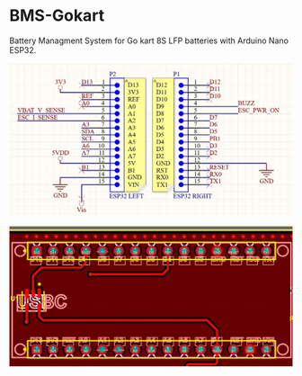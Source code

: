 # BMS-Gokart
Battery Managment System for Go kart 8S LFP batteries with Arduino Nano ESP32. 

![tester](./resources/schem.jpg)

![tester](./resources/pcb_pins.jpg)